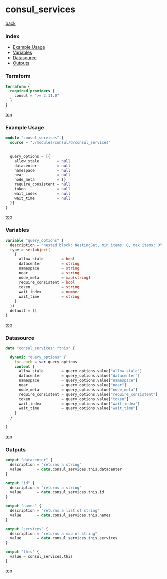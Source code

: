 # consul_services

[back](../consul.md)

### Index

- [Example Usage](#example-usage)
- [Variables](#variables)
- [Datasource](#datasource)
- [Outputs](#outputs)

### Terraform

```terraform
terraform {
  required_providers {
    consul = ">= 2.11.0"
  }
}
```

[top](#index)

### Example Usage

```terraform
module "consul_services" {
  source = "./modules/consul/d/consul_services"


  query_options = [{
    allow_stale        = null
    datacenter         = null
    namespace          = null
    near               = null
    node_meta          = {}
    require_consistent = null
    token              = null
    wait_index         = null
    wait_time          = null
  }]
}
```

[top](#index)

### Variables

```terraform
variable "query_options" {
  description = "nested block: NestingSet, min items: 0, max items: 0"
  type = set(object(
    {
      allow_stale        = bool
      datacenter         = string
      namespace          = string
      near               = string
      node_meta          = map(string)
      require_consistent = bool
      token              = string
      wait_index         = number
      wait_time          = string
    }
  ))
  default = []
}
```

[top](#index)

### Datasource

```terraform
data "consul_services" "this" {

  dynamic "query_options" {
    for_each = var.query_options
    content {
      allow_stale        = query_options.value["allow_stale"]
      datacenter         = query_options.value["datacenter"]
      namespace          = query_options.value["namespace"]
      near               = query_options.value["near"]
      node_meta          = query_options.value["node_meta"]
      require_consistent = query_options.value["require_consistent"]
      token              = query_options.value["token"]
      wait_index         = query_options.value["wait_index"]
      wait_time          = query_options.value["wait_time"]
    }
  }

}
```

[top](#index)

### Outputs

```terraform
output "datacenter" {
  description = "returns a string"
  value       = data.consul_services.this.datacenter
}

output "id" {
  description = "returns a string"
  value       = data.consul_services.this.id
}

output "names" {
  description = "returns a list of string"
  value       = data.consul_services.this.names
}

output "services" {
  description = "returns a map of string"
  value       = data.consul_services.this.services
}

output "this" {
  value = consul_services.this
}
```

[top](#index)